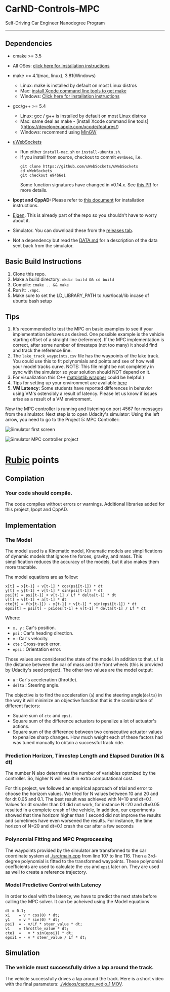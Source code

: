 # CarND-Controls-MPC
Self-Driving Car Engineer Nanodegree Program

---

## Dependencies

* cmake >= 3.5
 * All OSes: [click here for installation instructions](https://cmake.org/install/)
* make >= 4.1(mac, linux), 3.81(Windows)
  * Linux: make is installed by default on most Linux distros
  * Mac: [install Xcode command line tools to get make](https://developer.apple.com/xcode/features/)
  * Windows: [Click here for installation instructions](http://gnuwin32.sourceforge.net/packages/make.htm)
* gcc/g++ >= 5.4
  * Linux: gcc / g++ is installed by default on most Linux distros
  * Mac: same deal as make - [install Xcode command line tools]((https://developer.apple.com/xcode/features/)
  * Windows: recommend using [MinGW](http://www.mingw.org/)
* [uWebSockets](https://github.com/uWebSockets/uWebSockets)
  * Run either `install-mac.sh` or `install-ubuntu.sh`.
  * If you install from source, checkout to commit `e94b6e1`, i.e.
    ```
    git clone https://github.com/uWebSockets/uWebSockets
    cd uWebSockets
    git checkout e94b6e1
    ```
    Some function signatures have changed in v0.14.x. See [this PR](https://github.com/udacity/CarND-MPC-Project/pull/3) for more details.

* **Ipopt and CppAD:** Please refer to [this document](https://github.com/udacity/CarND-MPC-Project/blob/master/install_Ipopt_CppAD.md) for installation instructions.
* [Eigen](http://eigen.tuxfamily.org/index.php?title=Main_Page). This is already part of the repo so you shouldn't have to worry about it.
* Simulator. You can download these from the [releases tab](https://github.com/udacity/self-driving-car-sim/releases).
* Not a dependency but read the [DATA.md](./DATA.md) for a description of the data sent back from the simulator.


## Basic Build Instructions

1. Clone this repo.
2. Make a build directory: `mkdir build && cd build`
3. Compile: `cmake .. && make`
4. Run it: `./mpc`.
5. Make sure to set the LD_LIBRARY_PATH to /usr/local/lib incase of ubuntu bash setup

## Tips

1. It's recommended to test the MPC on basic examples to see if your implementation behaves as desired. One possible example
is the vehicle starting offset of a straight line (reference). If the MPC implementation is correct, after some number of timesteps
(not too many) it should find and track the reference line.
2. The `lake_track_waypoints.csv` file has the waypoints of the lake track. You could use this to fit polynomials and points and see of how well your model tracks curve. NOTE: This file might be not completely in sync with the simulator so your solution should NOT depend on it.
3. For visualization this C++ [matplotlib wrapper](https://github.com/lava/matplotlib-cpp) could be helpful.)
4.  Tips for setting up your environment are available [here](https://classroom.udacity.com/nanodegrees/nd013/parts/40f38239-66b6-46ec-ae68-03afd8a601c8/modules/0949fca6-b379-42af-a919-ee50aa304e6a/lessons/f758c44c-5e40-4e01-93b5-1a82aa4e044f/concepts/23d376c7-0195-4276-bdf0-e02f1f3c665d)
5. **VM Latency:** Some students have reported differences in behavior using VM's ostensibly a result of latency.  Please let us know if issues arise as a result of a VM environment.

Now the MPC controller is running and listening on port 4567 for messages from the simulator. Next step is to open Udacity's simulator:
Using the left arrow, you need to go to the Project 5: MPC Controller:

![Simulator first screen](images/capture_1.PNG)


![Simulator MPC controller project](images/capture_2.PNG)


# [Rubic](https://review.udacity.com/#!/rubrics/896/view) points

## Compilation

### Your code should compile.

The code compiles without errors or warnings. Additional libraries added for this project, Ipopt and CppAD.

## Implementation

### The Model

The model used is a Kinematic model, Kinematic models are simplifications of dynamic models that ignore tire forces, gravity, and mass.
This simplification reduces the accuracy of the models, but it also makes them more tractable.

The model equations are as follow:

```
x[t] = x[t-1] + v[t-1] * cos(psi[t-1]) * dt
y[t] = y[t-1] + v[t-1] * sin(psi[t-1]) * dt
psi[t] = psi[t-1] + v[t-1] / Lf * delta[t-1] * dt
v[t] = v[t-1] + a[t-1] * dt
cte[t] = f(x[t-1]) - y[t-1] + v[t-1] * sin(epsi[t-1]) * dt
epsi[t] = psi[t] - psides[t-1] + v[t-1] * delta[t-1] / Lf * dt
```

Where:

- `x, y` : Car's position.
- `psi` : Car's heading direction.
- `v` : Car's velocity.
- `cte` : Cross-track error.
- `epsi` : Orientation error.

Those values are considered the state of the model. In addition to that, `Lf` is the distance between the car of mass and the front wheels (this is provided by Udacity's seed project). The other two values are the model output:

- `a` : Car's acceleration (throttle).
- `delta` : Steering angle.

The objective is to find the acceleration (`a`) and the steering angle(`delta`) in the way it will minimize an objective function that is the combination of different factors:

- Square sum of `cte` and `epsi`.
- Square sum of the difference actuators to penalize a lot of actuator's actions.
- Square sum of the difference between two consecutive actuator values to penalize sharp changes. 
How much weight each of these factors had was tuned manually to obtain a successful track ride.

### Prediction Horizon, Timestep Length and Elapsed Duration (N & dt)

The number N also determines the number of variables optmized by the controller. So, higher N will result in extra computational cost.

For this project, we followed an empirical approach of trial and error to choose the horizom values. We tried for N values between 10 and 20 and for dt 0.05 and 0.1. The best result was achieved with N=10 and dt=0.1. Values for dt smaller than 0.1 did not work, for instance N=20 and dt=0.05 resulted in a complete crash of the vehicle, In addition, our experiments showed that time horizom higher than 1 second did not improve the results and sometimes have even worsened the results. For instance, the time horizon of N=20 and dt=0.1 crash the car after a few seconds

### Polynomial Fitting and MPC Preprocessing

The waypoints provided by the simulator are transformed to the car coordinate system at [./src/main.cpp](./src/main.cpp#L107) from line 107 to line 116. Then a 3rd-degree polynomial is fitted to the transformed waypoints. These polynomial coefficients are used to calculate the `cte` and `epsi` later on. They are used as well to create a reference trajectory.

### Model Predictive Control with Latency

In order to deal with the latency, we have to predict the next state before calling the MPC solver. It can be acheived using the Model equations

```
dt = 0.1;
x1    = v * cos(0) * dt;
y1    = v * sin(0) * dt;
psi1  = - v/Lf * steer_value * dt;
v1    = throttle_value * dt;
cte1  =   v * sin(epsi1) * dt;
epsi1 = - v * steer_value / Lf * dt;
```
## Simulation

### The vehicle must successfully drive a lap around the track.

The vehicle successfully drives a lap around the track. Here is a short video with the final parameters: [./videos/capture_vedio_1.MOV](./videos/capture_vedio_1.MOV).
